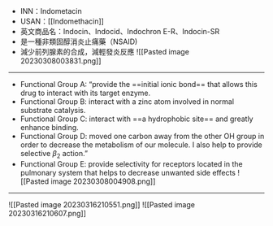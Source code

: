 - INN：Indometacin​
- USAN：[[Indomethacin]]​
- 英文商品名：Indocin、Indocid、Indochron E-R、Indocin-SR
- 是一種非類固醇消炎止痛藥（NSAID)​
- 減少前列腺素的合成，減輕發炎反應​
![[Pasted image 20230308003831.png]]
---
-   Functional Group A:
	“provide the ==initial ionic bond== that allows this​ drug to interact with its target enzyme.
-   Functional Group B:
	interact with a zinc atom involved in normal​ substrate catalysis.
-   Functional Group C: 
	interact with ==a hydrophobic site== and greatly​ enhance binding.
-   Functional Group D: 
	moved one carbon away from the other OH​ group in order to decrease the metabolism of our molecule. I also help to provide selective $\beta$<sub>2</sub> action.”​
-   Functional Group E: 
	provide selectivity for receptors located in the​ pulmonary system that helps to decrease unwanted side effects
![[Pasted image 20230308004908.png]]
---
![[Pasted image 20230316210551.png]]
![[Pasted image 20230316210607.png]]
